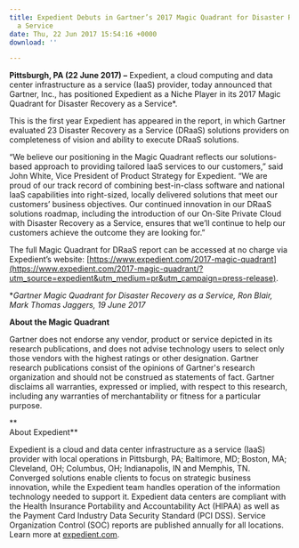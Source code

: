 ```yaml
---
title: Expedient Debuts in Gartner’s 2017 Magic Quadrant for Disaster Recovery as
  a Service
date: Thu, 22 Jun 2017 15:54:16 +0000
download: ''

---
```

**Pittsburgh, PA (22 June 2017) –** Expedient, a cloud computing and data center infrastructure as a service (IaaS) provider, today announced that Gartner, Inc., has positioned Expedient as a Niche Player in its 2017 Magic Quadrant for Disaster Recovery as a Service*. 

This is the first year Expedient has appeared in the report, in which Gartner evaluated 23 Disaster Recovery as a Service (DRaaS) solutions providers on completeness of vision and ability to execute DRaaS solutions. 

“We believe our positioning in the Magic Quadrant reflects our solutions-based approach to providing tailored IaaS services to our customers,” said John White, Vice President of Product Strategy for Expedient. “We are proud of our track record of combining best-in-class software and national IaaS capabilities into right-sized, locally delivered solutions that meet our customers’ business objectives. Our continued innovation in our DRaaS solutions roadmap, including the introduction of our On-Site Private Cloud with Disaster Recovery as a Service, ensures that we’ll continue to help our customers achieve the outcome they are looking for.” 

The full Magic Quadrant for DRaaS report can be accessed at no charge via Expedient’s website: [https://www.expedient.com/2017-magic-quadrant](https://www.expedient.com/2017-magic-quadrant/?utm_source=expedient&utm_medium=pr&utm_campaign=press-release). 

\*_Gartner Magic Quadrant for Disaster Recovery as a Service, Ron Blair, Mark Thomas Jaggers,_ _19 June 2017_  

**About the Magic Quadrant** 

Gartner does not endorse any vendor, product or service depicted in its research publications, and does not advise technology users to select only those vendors with the highest ratings or other designation. Gartner research publications consist of the opinions of Gartner's research organization and should not be construed as statements of fact. Gartner disclaims all warranties, expressed or implied, with respect to this research, including any warranties of merchantability or fitness for a particular purpose.  

**  
About Expedient** 

Expedient is a cloud and data center infrastructure as a service (IaaS) provider with local operations in Pittsburgh, PA; Baltimore, MD; Boston, MA; Cleveland, OH; Columbus, OH; Indianapolis, IN and Memphis, TN. Converged solutions enable clients to focus on strategic business innovation, while the Expedient team handles operation of the information technology needed to support it. Expedient data centers are compliant with the Health Insurance Portability and Accountability Act (HIPAA) as well as the Payment Card Industry Data Security Standard (PCI DSS). Service Organization Control (SOC) reports are published annually for all locations. Learn more at [expedient.com](https://www.expedient.com/).